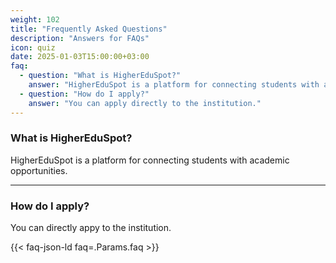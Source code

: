 ```yaml
---
weight: 102
title: "Frequently Asked Questions"
description: "Answers for FAQs"
icon: quiz
date: 2025-01-03T15:00:00+03:00
faq:
  - question: "What is HigherEduSpot?"
    answer: "HigherEduSpot is a platform for connecting students with academic opportunities."
  - question: "How do I apply?"
    answer: "You can apply directly to the institution."
---
```


### What is HigherEduSpot?
HigherEduSpot is a platform for connecting students with academic opportunities.

---

### How do I apply?
You can directly appy to the institution.

{{< faq-json-ld faq=.Params.faq >}}